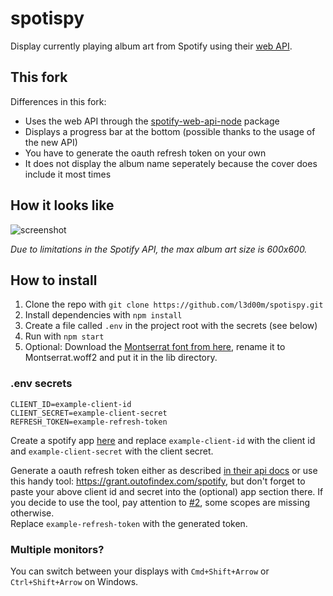 # spotispy

Display currently playing album art from Spotify using their [web API](https://developer.spotify.com/web-api/).

## This fork

Differences in this fork:

-   Uses the web API through the [spotify-web-api-node](https://www.npmjs.com/package/spotify-web-api-node) package
-   Displays a progress bar at the bottom (possible thanks to the usage of the new API)
-   You have to generate the oauth refresh token on your own
-   It does not display the album name seperately because the cover does include it most times

## How it looks like

![screenshot](res/demo.png)

_Due to limitations in the Spotify API, the max album art size is 600x600._

## How to install

1.  Clone the repo with `git clone https://github.com/l3d00m/spotispy.git`
2.  Install dependencies with `npm install`
3.  Create a file called `.env` in the project root with the secrets (see below)
4.  Run with `npm start`
5.  Optional: Download the [Montserrat font from here](https://github.com/JulietaUla/Montserrat/raw/master/fonts/webfonts/Montserrat-Regular.woff2), rename it to Montserrat.woff2 and put it in the lib directory.

### .env secrets
    CLIENT_ID=example-client-id
    CLIENT_SECRET=example-client-secret
    REFRESH_TOKEN=example-refresh-token
    
Create a spotify app [here](https://developer.spotify.com/my-applications/) and replace `example-client-id` with the client id and `example-client-secret` with the client secret.

Generate a oauth refresh token either as described [in their api docs](https://beta.developer.spotify.com/documentation/general/guides/authorization-guide/#authorization-code-flow) or use this handy tool: https://grant.outofindex.com/spotify, but don't forget to paste your above client id and secret into the (optional) app section there. If you decide to use the tool, pay attention to [#2](https://github.com/l3d00m/spotispy/issues/2), some scopes are missing otherwise.  
Replace `example-refresh-token` with the generated token.

### Multiple monitors?

You can switch between your displays with `Cmd+Shift+Arrow` or `Ctrl+Shift+Arrow` on Windows.
